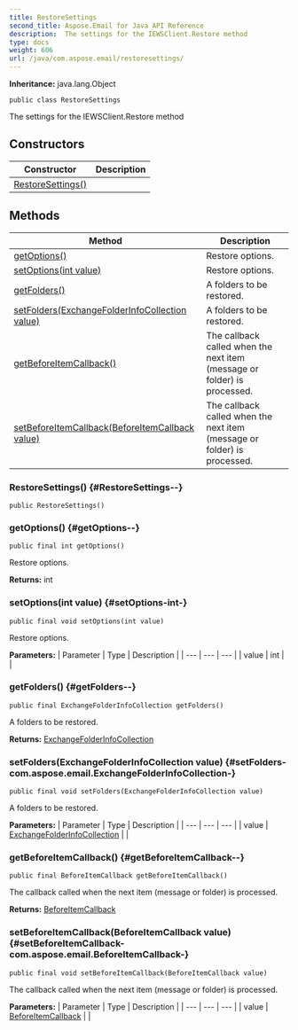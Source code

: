 ```yaml
---
title: RestoreSettings
second_title: Aspose.Email for Java API Reference
description:  The settings for the IEWSClient.Restore method
type: docs
weight: 606
url: /java/com.aspose.email/restoresettings/
---
```

**Inheritance:**
java.lang.Object
```
public class RestoreSettings
```

The settings for the IEWSClient.Restore method
## Constructors

| Constructor | Description |
| --- | --- |
| [RestoreSettings()](#RestoreSettings--) |  |
## Methods

| Method | Description |
| --- | --- |
| [getOptions()](#getOptions--) | Restore options. |
| [setOptions(int value)](#setOptions-int-) | Restore options. |
| [getFolders()](#getFolders--) | A folders to be restored. |
| [setFolders(ExchangeFolderInfoCollection value)](#setFolders-com.aspose.email.ExchangeFolderInfoCollection-) | A folders to be restored. |
| [getBeforeItemCallback()](#getBeforeItemCallback--) | The callback called when the next item (message or folder) is processed. |
| [setBeforeItemCallback(BeforeItemCallback value)](#setBeforeItemCallback-com.aspose.email.BeforeItemCallback-) | The callback called when the next item (message or folder) is processed. |
### RestoreSettings() {#RestoreSettings--}
```
public RestoreSettings()
```


### getOptions() {#getOptions--}
```
public final int getOptions()
```


Restore options.

**Returns:**
int
### setOptions(int value) {#setOptions-int-}
```
public final void setOptions(int value)
```


Restore options.

**Parameters:**
| Parameter | Type | Description |
| --- | --- | --- |
| value | int |  |

### getFolders() {#getFolders--}
```
public final ExchangeFolderInfoCollection getFolders()
```


A folders to be restored.

**Returns:**
[ExchangeFolderInfoCollection](../../com.aspose.email/exchangefolderinfocollection)
### setFolders(ExchangeFolderInfoCollection value) {#setFolders-com.aspose.email.ExchangeFolderInfoCollection-}
```
public final void setFolders(ExchangeFolderInfoCollection value)
```


A folders to be restored.

**Parameters:**
| Parameter | Type | Description |
| --- | --- | --- |
| value | [ExchangeFolderInfoCollection](../../com.aspose.email/exchangefolderinfocollection) |  |

### getBeforeItemCallback() {#getBeforeItemCallback--}
```
public final BeforeItemCallback getBeforeItemCallback()
```


The callback called when the next item (message or folder) is processed.

**Returns:**
[BeforeItemCallback](../../com.aspose.email/beforeitemcallback)
### setBeforeItemCallback(BeforeItemCallback value) {#setBeforeItemCallback-com.aspose.email.BeforeItemCallback-}
```
public final void setBeforeItemCallback(BeforeItemCallback value)
```


The callback called when the next item (message or folder) is processed.

**Parameters:**
| Parameter | Type | Description |
| --- | --- | --- |
| value | [BeforeItemCallback](../../com.aspose.email/beforeitemcallback) |  |

